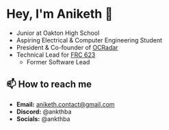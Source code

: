 # Hey, I'm Aniketh 👋
- Junior at Oakton High School
- Aspiring Electrical & Computer Engineering Student
- President & Co-founder of [OCRadar](https://github.com/OCRadar)
- Technical Lead for [FRC 623](https://github.com/CougarProgramming623)
  - Former Software Lead

## 📫 How to reach me
- **Email:** [aniketh.contact@gmail.com](mailto:aniketh.contact@gmail.com)
- **Discord:** @ankthba
- **Socials:** @ankthba

